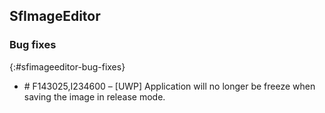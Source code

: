 ## SfImageEditor

### Bug fixes
{:#sfimageeditor-bug-fixes}

* \# F143025,I234600 – [UWP] Application will no longer be freeze when saving the image in release mode.
